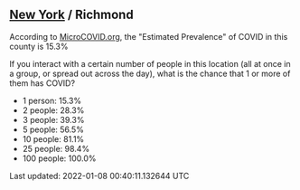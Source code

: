 
## [New York](/united-states/new-york) / Richmond

According to [MicroCOVID.org](http://microcovid.org),
the "Estimated Prevalence" of COVID in this county is 15.3%

If you interact with a certain number of people in this location
(all at once in a group, or spread out across the day), what is the chance that
1 or more of them has COVID?

- 1 person: 15.3%
- 2 people: 28.3%
- 3 people: 39.3%
- 5 people: 56.5%
- 10 people: 81.1%
- 25 people: 98.4%
- 100 people: 100.0%

Last updated: 2022-01-08 00:40:11.132644 UTC

